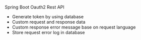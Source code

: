 Spring Boot Oauth2 Rest API
- Generate token by using database
- Custom request and response data
- Custom response error message base on request language
- Store request error log in database
